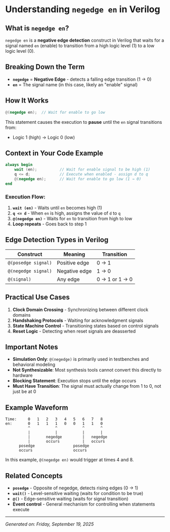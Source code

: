 # Understanding `negedge en` in Verilog

## What is `negedge en`?

`negedge en` is a **negative edge detection** construct in Verilog that waits for a signal named `en` (enable) to transition from a high logic level (1) to a low logic level (0).

## Breaking Down the Term

- **`negedge`** = **Negative Edge** - detects a falling edge transition (1 → 0)
- **`en`** = The signal name (in this case, likely an "enable" signal)

## How It Works

```verilog
@(negedge en);  // Wait for enable to go low
```

This statement causes the execution to **pause** until the `en` signal transitions from:
- Logic 1 (high) → Logic 0 (low)

## Context in Your Code Example

```verilog
always begin
    wait (en);          // Wait for enable signal to be high (1)
    q <= d;             // Execute when enabled - assign d to q
    @(negedge en);      // Wait for enable to go low (1 → 0)
end
```

### Execution Flow:
1. **`wait (en)`** - Waits until `en` becomes high (1)
2. **`q <= d`** - When `en` is high, assigns the value of `d` to `q`
3. **`@(negedge en)`** - Waits for `en` to transition from high to low
4. **Loop repeats** - Goes back to step 1

## Edge Detection Types in Verilog

| Construct | Meaning | Transition |
|-----------|---------|------------|
| `@(posedge signal)` | Positive edge | 0 → 1 |
| `@(negedge signal)` | Negative edge | 1 → 0 |
| `@(signal)` | Any edge | 0 → 1 or 1 → 0 |

## Practical Use Cases

1. **Clock Domain Crossing** - Synchronizing between different clock domains
2. **Handshaking Protocols** - Waiting for acknowledgment signals
3. **State Machine Control** - Transitioning states based on control signals
4. **Reset Logic** - Detecting when reset signals are deasserted

## Important Notes

- **Simulation Only**: `@(negedge)` is primarily used in testbenches and behavioral modeling
- **Not Synthesizable**: Most synthesis tools cannot convert this directly to hardware
- **Blocking Statement**: Execution stops until the edge occurs
- **Must Have Transition**: The signal must actually change from 1 to 0, not just be at 0

## Example Waveform

```
Time:     0   1   2   3   4   5   6   7   8
en:       0   1   1   1   0   0   1   1   0
          ^           ^           ^       ^
          |           |           |       |
          |       negedge         |   negedge
          |       occurs          |   occurs
      posedge                 posedge
      occurs                  occurs
```

In this example, `@(negedge en)` would trigger at times 4 and 8.

## Related Concepts

- **`posedge`** - Opposite of negedge, detects rising edges (0 → 1)
- **`wait()`** - Level-sensitive waiting (waits for condition to be true)
- **`@()`** - Edge-sensitive waiting (waits for signal transition)
- **Event control** - General mechanism for controlling when statements execute

---
*Generated on: Friday, September 19, 2025*
